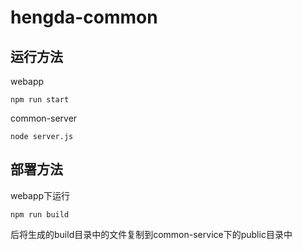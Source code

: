 # hengda-common

## 运行方法

webapp

    npm run start

common-server

    node server.js

## 部署方法

webapp下运行

    npm run build

后将生成的build目录中的文件复制到common-service下的public目录中
